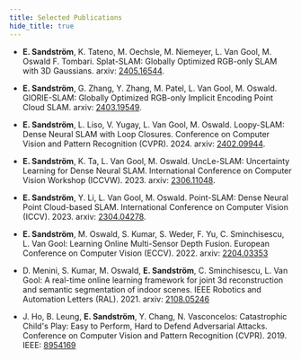 ```yaml
---
title: Selected Publications
hide_title: true
---
```


* **E. Sandström**, K. Tateno, M. Oechsle, M. Niemeyer, L. Van Gool, M. Oswald F. Tombari. Splat-SLAM: Globally Optimized RGB-only SLAM with 3D Gaussians. arxiv: [2405.16544](https://arxiv.org/abs/2405.16544).

* **E. Sandström**, G. Zhang, Y. Zhang, M. Patel, L. Van Gool, M. Oswald. GlORIE-SLAM: Globally Optimized RGB-only Implicit Encoding Point Cloud SLAM. arxiv: [2403.19549](https://arxiv.org/abs/2403.19549).

* **E. Sandström**, L. Liso, V. Yugay, L. Van Gool, M. Oswald. Loopy-SLAM: Dense Neural SLAM with Loop Closures. Conference on Computer Vision and Pattern Recognition (CVPR). 2024. arxiv: [2402.09944](https://arxiv.org/abs/2402.09944).

* **E. Sandström**, K. Ta, L. Van Gool, M. Oswald. UncLe-SLAM: Uncertainty Learning for Dense Neural SLAM. International Conference on Computer Vision Workshop (ICCVW). 2023. arxiv: [2306.11048](https://arxiv.org/abs/2306.11048).

* **E. Sandström**, Y. Li, L. Van Gool, M. Oswald. Point-SLAM: Dense Neural Point Cloud-based SLAM. International Conference on Computer Vision (ICCV). 2023. arxiv: [2304.04278](https://arxiv.org/abs/2304.04278).

* **E. Sandström**, M. Oswald, S. Kumar, S. Weder, F. Yu, C. Sminchisescu, L. Van Gool: Learning Online Multi-Sensor Depth Fusion. European Conference on Computer Vision (ECCV). 2022. arxiv: [2204.03353](https://arxiv.org/abs/2204.03353)

* D. Menini, S. Kumar, M. Oswald, **E. Sandström**, C. Sminchisescu, L. Van Gool: A real-time online learning framework for joint 3d reconstruction and semantic segmentation of indoor scenes. IEEE Robotics and Automation Letters (RAL). 2021. arxiv: [2108.05246](https://arxiv.org/abs/2108.05246)

* J. Ho, B. Leung, **E. Sandström**, Y. Chang, N. Vasconcelos: Catastrophic Child's Play: Easy to Perform, Hard to Defend Adversarial Attacks. Conference on Computer Vision and Pattern Recognition (CVPR). 2019. IEEE: [8954169](https://ieeexplore.ieee.org/document/8954169)




















